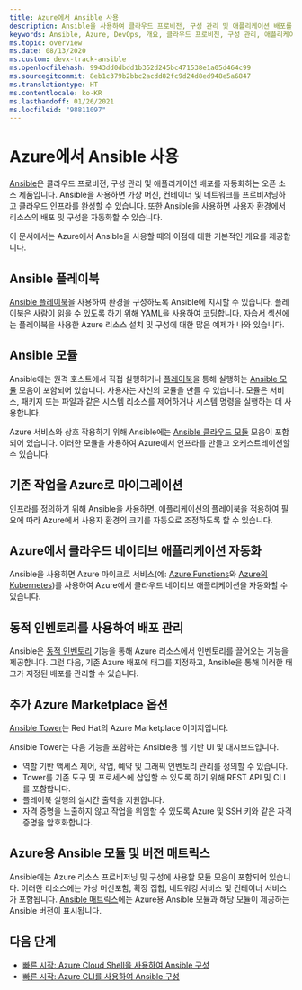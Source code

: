 ```yaml
---
title: Azure에서 Ansible 사용
description: Ansible을 사용하여 클라우드 프로비전, 구성 관리 및 애플리케이션 배포를 자동화하는 방법을 소개합니다.
keywords: Ansible, Azure, DevOps, 개요, 클라우드 프로비전, 구성 관리, 애플리케이션 배포, Ansible 모듈, Ansible 플레이북
ms.topic: overview
ms.date: 08/13/2020
ms.custom: devx-track-ansible
ms.openlocfilehash: 9943dd0dbdd1b352d245bc471538e1a05d464c99
ms.sourcegitcommit: 8eb1c379b2bbc2acdd82fc9d24d8ed948e5a6847
ms.translationtype: HT
ms.contentlocale: ko-KR
ms.lasthandoff: 01/26/2021
ms.locfileid: "98811097"
---
```

# <a name="using-ansible-with-azure"></a>Azure에서 Ansible 사용

[Ansible](https://www.ansible.com)은 클라우드 프로비전, 구성 관리 및 애플리케이션 배포를 자동화하는 오픈 소스 제품입니다. Ansible을 사용하면 가상 머신, 컨테이너 및 네트워크를 프로비저닝하고 클라우드 인프라를 완성할 수 있습니다. 또한 Ansible을 사용하면 사용자 환경에서 리소스의 배포 및 구성을 자동화할 수 있습니다.

이 문서에서는 Azure에서 Ansible을 사용할 때의 이점에 대한 기본적인 개요를 제공합니다.

## <a name="ansible-playbooks"></a>Ansible 플레이북

[Ansible 플레이북](https://docs.ansible.com/ansible/latest/playbooks.html)을 사용하여 환경을 구성하도록 Ansible에 지시할 수 있습니다. 플레이북은 사람이 읽을 수 있도록 하기 위해 YAML을 사용하여 코딩합니다. 자습서 섹션에는 플레이북을 사용한 Azure 리소스 설치 및 구성에 대한 많은 예제가 나와 있습니다. 

## <a name="ansible-modules"></a>Ansible 모듈

Ansible에는 원격 호스트에서 직접 실행하거나 [플레이북](https://docs.ansible.com/ansible/latest/playbooks.html)을 통해 실행하는 [Ansible 모듈](https://docs.ansible.com/ansible/2.9/modules/modules_by_category.html) 모음이 포함되어 있습니다. 사용자는 자신의 모듈을 만들 수 있습니다. 모듈은 서비스, 패키지 또는 파일과 같은 시스템 리소스를 제어하거나 시스템 명령을 실행하는 데 사용합니다.

Azure 서비스와 상호 작용하기 위해 Ansible에는 [Ansible 클라우드 모듈](https://docs.ansible.com/ansible/2.9/modules/list_of_cloud_modules.html#azure) 모음이 포함되어 있습니다. 이러한 모듈을 사용하여 Azure에서 인프라를 만들고 오케스트레이션할 수 있습니다. 

## <a name="migrate-existing-workload-to-azure"></a>기존 작업을 Azure로 마이그레이션

인프라를 정의하기 위해 Ansible을 사용하면, 애플리케이션의 플레이북을 적용하여 필요에 따라 Azure에서 사용자 환경의 크기를 자동으로 조정하도록 할 수 있습니다. 

## <a name="automate-cloud-native-application-in-azure"></a>Azure에서 클라우드 네이티브 애플리케이션 자동화

Ansible을 사용하면 Azure 마이크로 서비스(예: [Azure Functions](https://azure.microsoft.com//services/functions/)와 [Azure의 Kubernetes](https://azure.microsoft.com/services/container-service/kubernetes/))를 사용하여 Azure에서 클라우드 네이티브 애플리케이션을 자동화할 수 있습니다.  

## <a name="manage-deployments-with-dynamic-inventory"></a>동적 인벤토리를 사용하여 배포 관리

Ansible은 [동적 인벤토리](https://docs.ansible.com/ansible/latest/user_guide/intro_dynamic_inventory.html) 기능을 통해 Azure 리소스에서 인벤토리를 끌어오는 기능을 제공합니다. 그런 다음, 기존 Azure 배포에 태그를 지정하고, Ansible을 통해 이러한 태그가 지정된 배포를 관리할 수 있습니다.

## <a name="additional-azure-marketplace-options"></a>추가 Azure Marketplace 옵션

[Ansible Tower](https://azuremarketplace.microsoft.com/marketplace/apps/redhat.ansible-tower)는 Red Hat의 Azure Marketplace 이미지입니다. 

Ansible Tower는 다음 기능을 포함하는 Ansible용 웹 기반 UI 및 대시보드입니다.

* 역할 기반 액세스 제어, 작업, 예약 및 그래픽 인벤토리 관리를 정의할 수 있습니다. 
* Tower를 기존 도구 및 프로세스에 삽입할 수 있도록 하기 위해 REST API 및 CLI를 포함합니다. 
* 플레이북 실행의 실시간 출력을 지원합니다. 
* 자격 증명을 노출하지 않고 작업을 위임할 수 있도록 Azure 및 SSH 키와 같은 자격 증명을 암호화합니다.

## <a name="ansible-module-and-version-matrix-for-azure"></a>Azure용 Ansible 모듈 및 버전 매트릭스

Ansible에는 Azure 리소스 프로비저닝 및 구성에 사용할 모듈 모음이 포함되어 있습니다. 이러한 리소스에는 가상 머신포함, 확장 집합, 네트워킹 서비스 및 컨테이너 서비스가 포함됩니다. [Ansible 매트릭스](./module-version-matrix.md)에는 Azure용 Ansible 모듈과 해당 모듈이 제공하는 Ansible 버전이 표시됩니다.

## <a name="next-steps"></a>다음 단계

- [빠른 시작: Azure Cloud Shell을 사용하여 Ansible 구성](getting-started-cloud-shell.md)
- [빠른 시작: Azure CLI를 사용하여 Ansible 구성](install-on-linux-vm.md)

